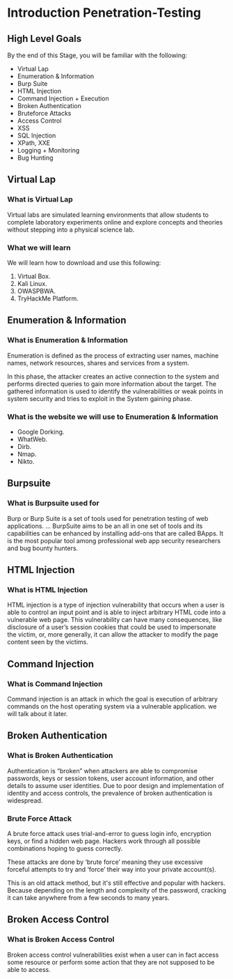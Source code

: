 # Introduction Penetration-Testing

## High Level Goals

By the end of this Stage, you will be familiar with the following:
- Virtual Lap
- Enumeration & Information
- Burp Suite
- HTML Injection
- Command Injection + Execution
- Broken Authentication
- Bruteforce Attacks
- Access Control
- XSS
- SQL Injection
- XPath, XXE
- Logging + Monitoring
- Bug Hunting

## Virtual Lap

### What is Virtual Lap
Virtual labs are simulated learning environments that allow students to complete laboratory experiments online and explore concepts and theories without stepping into a physical science lab.

### What we will learn
We will learn how to download and use this following:
1. Virtual Box.
2. Kali Linux.
3. OWASPBWA.
4. TryHackMe Platform.

## Enumeration & Information

### What is Enumeration & Information
Enumeration is defined as the process of extracting user names, machine names, network resources, shares and services from a system.

In this phase, the attacker creates an active connection to the system and performs directed queries to gain more information about the target. The gathered information is used to identify the vulnerabilities or weak points in system security and tries to exploit in the System gaining phase.

### What is the website we will use to Enumeration & Information
- Google Dorking.
- WhatWeb.
- Dirb.
- Nmap.
- Nikto.

## Burpsuite

### What is Burpsuite used for

Burp or Burp Suite is a set of tools used for penetration testing of web applications. ... BurpSuite aims to be an all in one set of tools and its capabilities can be enhanced by installing add-ons that are called BApps. It is the most popular tool among professional web app security researchers and bug bounty hunters.

## HTML Injection 

###  What is HTML Injection
HTML injection is a type of injection vulnerability that occurs when a user is able to control an input point and is able to inject arbitrary HTML code into a vulnerable web page. This vulnerability can have many consequences, like disclosure of a user’s session cookies that could be used to impersonate the victim, or, more generally, it can allow the attacker to modify the page content seen by the victims.

## Command Injection

### What is Command Injection
Command injection is an attack in which the goal is execution of arbitrary commands on the host operating system via a vulnerable application. we will talk about it later.

## Broken Authentication

### What is Broken Authentication
Authentication is “broken” when attackers are able to compromise passwords, keys or session tokens, user account information, and other details to assume user identities. Due to poor design and implementation of identity and access controls, the prevalence of broken authentication is widespread.

### Brute Force Attack

A brute force attack uses trial-and-error to guess login info, encryption keys, or find a hidden web page. Hackers work through all possible combinations hoping to guess correctly.

These attacks are done by ‘brute force’ meaning they use excessive forceful attempts to try and ‘force’ their way into your private account(s).

This is an old attack method, but it's still effective and popular with hackers. Because depending on the length and complexity of the password, cracking it can take anywhere from a few seconds to many years.

## Broken Access Control

### What is Broken Access Control
Broken access control vulnerabilities exist when a user can in fact access some resource or perform some action that they are not supposed to be able to access.
